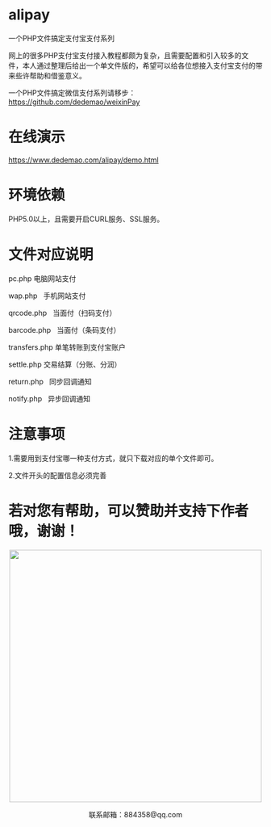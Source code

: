# alipay
一个PHP文件搞定支付宝支付系列

网上的很多PHP支付宝支付接入教程都颇为复杂，且需要配置和引入较多的文件，本人通过整理后给出一个单文件版的，希望可以给各位想接入支付宝支付的带来些许帮助和借鉴意义。

一个PHP文件搞定微信支付系列请移步：https://github.com/dedemao/weixinPay

# 在线演示
https://www.dedemao.com/alipay/demo.html

# 环境依赖

PHP5.0以上，且需要开启CURL服务、SSL服务。

# 文件对应说明

pc.php	  电脑网站支付

wap.php   手机网站支付

qrcode.php   当面付（扫码支付）

barcode.php   当面付（条码支付）

transfers.php	单笔转账到支付宝账户

settle.php   交易结算（分账、分润）

return.php   同步回调通知

notify.php   异步回调通知

# 注意事项

1.需要用到支付宝哪一种支付方式，就只下载对应的单个文件即可。

2.文件开头的配置信息必须完善


# 若对您有帮助，可以赞助并支持下作者哦，谢谢！

<p align="center">
    <img src="https://www.dedemao.com/uploads/zan.jpg" width="500px">
    <p align="center">联系邮箱：884358@qq.com</p>
</p>
